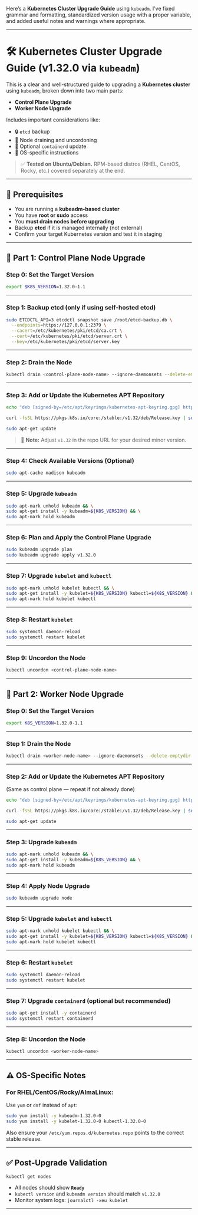Here’s a **Kubernetes Cluster Upgrade Guide** using `kubeadm`. I've fixed grammar and formatting, standardized version usage with a proper variable, and added useful notes and warnings where appropriate.

---

# 🛠️ Kubernetes Cluster Upgrade Guide (v1.32.0 via `kubeadm`)

This is a clear and well-structured guide to upgrading a **Kubernetes cluster** using `kubeadm`, broken down into two main parts:

* **Control Plane Upgrade**
* **Worker Node Upgrade**

Includes important considerations like:

* 🔒 `etcd` backup
* 🔁 Node draining and uncordoning
* 🐳 Optional `containerd` update
* 🧠 OS-specific instructions

> ✅ **Tested on Ubuntu/Debian.** RPM-based distros (RHEL, CentOS, Rocky, etc.) covered separately at the end.

---

## 📌 Prerequisites

* You are running a **kubeadm-based cluster**
* You have **root or sudo** access
* You **must drain nodes before upgrading**
* Backup **etcd** if it is managed internally (not external)
* Confirm your target Kubernetes version and test it in staging

---

## 🔹 Part 1: Control Plane Node Upgrade

### Step 0: Set the Target Version

```bash
export $K8S_VERSION=1.32.0-1.1
```

---

### Step 1: Backup etcd (only if using self-hosted etcd)

```bash
sudo ETCDCTL_API=3 etcdctl snapshot save /root/etcd-backup.db \
  --endpoints=https://127.0.0.1:2379 \
  --cacert=/etc/kubernetes/pki/etcd/ca.crt \
  --cert=/etc/kubernetes/pki/etcd/server.crt \
  --key=/etc/kubernetes/pki/etcd/server.key
```

---

### Step 2: Drain the Node

```bash
kubectl drain <control-plane-node-name> --ignore-daemonsets --delete-emptydir-data
```

---

### Step 3: Add or Update the Kubernetes APT Repository

```bash
echo "deb [signed-by=/etc/apt/keyrings/kubernetes-apt-keyring.gpg] https://pkgs.k8s.io/core:/stable:/v1.32/deb/ /" | sudo tee /etc/apt/sources.list.d/kubernetes.list

curl -fsSL https://pkgs.k8s.io/core:/stable:/v1.32/deb/Release.key | sudo gpg --dearmor -o /etc/apt/keyrings/kubernetes-apt-keyring.gpg

sudo apt-get update
```

> 📝 **Note:** Adjust `v1.32` in the repo URL for your desired minor version.

---

### Step 4: Check Available Versions (Optional)

```bash
sudo apt-cache madison kubeadm
```

---

### Step 5: Upgrade `kubeadm`

```bash
sudo apt-mark unhold kubeadm && \
sudo apt-get install -y kubeadm=${K8S_VERSION} && \
sudo apt-mark hold kubeadm
```

---

### Step 6: Plan and Apply the Control Plane Upgrade

```bash
sudo kubeadm upgrade plan
sudo kubeadm upgrade apply v1.32.0
```

---

### Step 7: Upgrade `kubelet` and `kubectl`

```bash
sudo apt-mark unhold kubelet kubectl && \
sudo apt-get install -y kubelet=${K8S_VERSION} kubectl=${K8S_VERSION} && \
sudo apt-mark hold kubelet kubectl
```

---

### Step 8: Restart `kubelet`

```bash
sudo systemctl daemon-reload
sudo systemctl restart kubelet
```

---

### Step 9: Uncordon the Node

```bash
kubectl uncordon <control-plane-node-name>
```

---

## 🔹 Part 2: Worker Node Upgrade

### Step 0: Set the Target Version

```bash
export K8S_VERSION=1.32.0-1.1
```

---

### Step 1: Drain the Node

```bash
kubectl drain <worker-node-name> --ignore-daemonsets --delete-emptydir-data
```

---

### Step 2: Add or Update the Kubernetes APT Repository

(Same as control plane — repeat if not already done)

```bash
echo "deb [signed-by=/etc/apt/keyrings/kubernetes-apt-keyring.gpg] https://pkgs.k8s.io/core:/stable:/v1.32/deb/ /" | sudo tee /etc/apt/sources.list.d/kubernetes.list

curl -fsSL https://pkgs.k8s.io/core:/stable:/v1.32/deb/Release.key | sudo gpg --dearmor -o /etc/apt/keyrings/kubernetes-apt-keyring.gpg

sudo apt-get update
```

---

### Step 3: Upgrade `kubeadm`

```bash
sudo apt-mark unhold kubeadm && \
sudo apt-get install -y kubeadm=${K8S_VERSION} && \
sudo apt-mark hold kubeadm
```

---

### Step 4: Apply Node Upgrade

```bash
sudo kubeadm upgrade node
```

---

### Step 5: Upgrade `kubelet` and `kubectl`

```bash
sudo apt-mark unhold kubelet kubectl && \
sudo apt-get install -y kubelet=${K8S_VERSION} kubectl=${K8S_VERSION} && \
sudo apt-mark hold kubelet kubectl
```

---

### Step 6: Restart `kubelet`

```bash
sudo systemctl daemon-reload
sudo systemctl restart kubelet
```

---

### Step 7: Upgrade `containerd` (optional but recommended)

```bash
sudo apt-get install -y containerd
sudo systemctl restart containerd
```

---

### Step 8: Uncordon the Node

```bash
kubectl uncordon <worker-node-name>
```

---

## ⚠️ OS-Specific Notes

### For RHEL/CentOS/Rocky/AlmaLinux:

Use `yum` or `dnf` instead of `apt`:

```bash
sudo yum install -y kubeadm-1.32.0-0
sudo yum install -y kubelet-1.32.0-0 kubectl-1.32.0-0
```

Also ensure your `/etc/yum.repos.d/kubernetes.repo` points to the correct stable release.

---

## ✅ Post-Upgrade Validation

```bash
kubectl get nodes
```

* All nodes should show **`Ready`**
* `kubectl version` and `kubeadm version` should match `v1.32.0`
* Monitor system logs: `journalctl -xeu kubelet`

---

